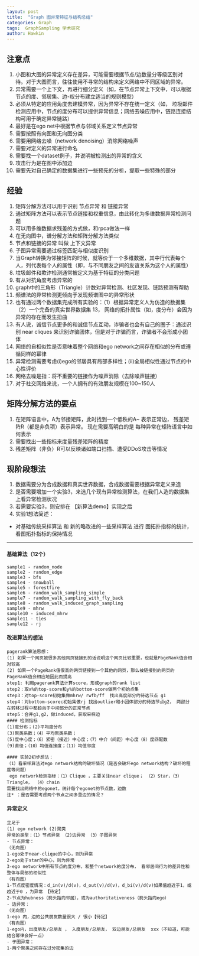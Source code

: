 ```yaml
---
layout: post
title:  "Graph 图异常特征与结构总结"
categories: Graph
tags:  GraphSampling 学术研究
author: Hawkin
---
```

## 注意点

1. 小图和大图的异常定义存在差异，可能需要根据节点/边数量分等级区别对待。对于大图而言，往往使用不寻常的结构来定义网络中不同区域的异常。
2. 异常需要一个上下文，再进行细分定义（如，在节点异常上下文中，可以根据节点的度、邻居集、边-权分布建立适当的规则模型）
3. 必须从特定的应用角度去建模异常，因为异常不存在统一定义（如， 垃圾邮件检测应用中，节点的度分布可以提供异常信息；网络去噪应用中，链路连接结构可用于确定异常链路）
4. 最好是在ego net中根据节点与邻域关系定义节点异常
5. 需要按照有向图和无向图分类
6. 需要用网络去噪（network denoising）消除网络噪声
7. 需要对定义的异常进行命名
8. 需要找一个dataset例子，并说明被检测出的异常的含义
9. 攻击行为是在图中添加边
10. 需要先对自己确定的数据集进行一些预先的分析，提取一些特殊的部分

## 经验
1. 矩阵分解方法可以用于识别 节点异常 和 链接异常
2. 通过矩阵方法可以表示节点链接和权重信息，由此转化为多维数据异常检测问题
3. 可以用多维数据求残差的方式做，和rpca做法一样
4. 在无向图中，谱分解方法和矩阵分解方法类似
5. 节点和链接的异常 叫做 上下文异常
6. 子图异常需要通过标签匹配与相似度识别
7. 当Graph转换为邻接矩阵的时候，就等价于一个多维数据，其中行代表每个人，列代表每个人的属性（即，与不同朋友之间的友谊关系为这个人的属性）
8. 垃圾邮件和欺诈检测通常被定义为基于特征的分类问题
9. 有从对抗角度考虑异常的
10. graph中的三角形（Triangle）计数对异常检测、社区发现、链路预测有帮助
11. 频谱法的异常检测更倾向于发现频谱图中的异常形状
12. 也有通过两个数据集完成所有实验的：（1）根据异常定义人为仿造的数据集（2）一个完备的真实世界数据集
13， 网络的拓扑属性（如，度分布）会因为异常的存在而发生扭曲
14.  有人说，诚信节点更多的和诚信节点互动，诈骗者也会有自己的圈子：通过识别 near cliques 来识别诈骗团体，但是对于诈骗而言，诈骗者不会形成小团体
15. 网络的自相似性是否意味着整个网络和ego network之间存在相似的分布或遵循同样的幂律
16. 异常检测需要考虑(i)ego的邻居具有局部多样性；(ii)全局相似性通过节点的中心性评价
17. 网络去噪是指：将不重要的链接作为噪声消除（去除噪声链接）
18. 对于社交网络来说，一个人拥有的有效朋友规模在100~150人

## 矩阵分解方法的要点

1. 在矩阵语言中，A为邻接矩阵，此时找到一个低秩的A~ 表示正常边， 残差矩阵R（都是非负项）表示异常。 现在需要高明白的是 每种异常在矩阵语言中如何表示
2. 需要找出一些指标来度量残差矩阵的精度
3. 残差矩阵（非负）R可以反映诸如端口扫描、遭受DDoS攻击等情况

## 现阶段想法

1. 数据需要分为合成数据和真实世界数据，合成数据需要根据异常定义来造
2. 是否需要增加一个实验3，来选几个现有异常检测算法，在我们人造的数据集上看异常检测状况
3. 若需要实验3，则安排在 【新算法demo】实现之后
4. 实验1想法简述：
- 对基础传统采样算法 和 新的略改进的一些采样算法 进行 图拓扑指标的统计，看图拓扑指标的保持情况
***
#### 基础算法（12个）
    sample1 - random_node
    sample2 - random_edge
    sample3 - bfs
    sample4 - snowball
    sample5 - forestfire
    sample6 - random_walk_sampling_simple
    sample7 - random_walk_sampling_with_fly_back
    sample8 - random_walk_induced_graph_sampling
    sample9 - mhrw
    sample10 - induced_mhrw
    sample11 - ties
    sample12 - rj

#### 改进算法的想法
    pagerank算法思想：
    (1) 如果一个网页被很多其他网页链接到的话说明这个网页比较重要，也就是PageRank值会相对较高 
    (2) 如果一个PageRank值很高的网页链接到一个其他的网页，那么被链接到的网页的PageRank值会相应地因此而提高
    step1: 利用pagerank算法计算score，形成graph的rank list
    step2：取x%的top-score和y%的bottom-score做两个初始点集
    step3：对top-score初始集做mhrw/ rwfb/ff  找出高度部分的待选节点 g1
    step4：对bottom-scorec初始集做rj 找出outlier和小团体部分的待选节点g2， 两部分在转移过程中都趋向于中间部分的正常节点
    step5：合并g1,g2，做induced，获取采样边
    #### 检测指标
    (1)度分布；(2)平均度分布
    (3)聚类系数；（4）平均聚类系数；
    (5)度中心度；（6）紧密（接近）中心度；（7）中介（间距）中心度（8）度匹配数
    (9)直径；（10）均值连接度；（11）均值邻度

    #### 实验2初步想法：
    （1）看采样算法对ego network结构的破坏情况（是否会破坏ego network结构？破坏的程度等问题）
     ego network检测指标：（1）Clique ，主要关注near clique； （2）Star，（3）Triangle， （4）chain
    需要找出网络中的egonet，统计每个egonet的节点数，边数
    注* ：是否需要考虑两个节点之间多重边的情况？

#### 异常定义
    立足于
    (1) ego network (2)聚类
    异常的类型：（1）节点异常 （2)边异常 （3）子图异常
    - 节点异常：
    （无向图）
    1-ego处于near-clique的中心，则为异常
    2-ego处于star的中心，则为异常
    3-ego network中所有节点的度分布，和整个network的度分布， 看邻居间行为的差异性和整体与局部的相似性
    （有向图）
    1-节点度密度情况：d_in(v)/d(v)，d_out(v)/d(v)，d_bi(v)/d(v)如果值趋近于1，或趋近于0 ，为异常 【待定】
    2-节点为hubness（箭头指向邻居），或为authoritativeness（箭头指向ego）
    - 边异常：
    （无向图）
    1-ego 内，边的公共朋友数量很大 / 很小【待定】
    （有向图）
    1-ego内，出度朋友/总朋友 ， 入度朋友/总朋友， 双边朋友/总朋友  xxx（不知道，可能结合幂律会好一点）
    - 子图异常：
    1-两个聚类之间存在过分密集的边